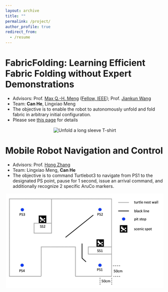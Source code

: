 ```yaml
---
layout: archive
title: ""
permalink: /project/
author_profile: true
redirect_from:
  - /resume
---
```


FabricFolding: Learning Efficient Fabric Folding without Expert Demonstrations
======
* Advisors: Prof. [Max Q.-H. Meng](https://scholar.google.com/citations?user=DxDCU7AAAAAJ&hl=en&oi=ao) ([Fellow, IEEE](https://ieeexplore.ieee.org/author/37274117000)); Prof. [Jiankun Wang](https://jkwang1992.github.io/)
* Team: **Can He**, Lingxiao Meng
* The objective is to enable the robot to autonomously unfold and fold fabric in arbitrary initial configuration.
* Please see [this page](https://sites.google.com/view/fabricfolding/home) for details
<div  align="center">  
<img src="../images/sleeve_trucked.gif" width = "500" alt="Unfold a long sleeve T-shirt" align=center />
</div>

Mobile Robot Navigation and Control
======
* Advisors: Prof. [Hong Zhang](https://scholar.google.com/citations?user=J7UkpAIAAAAJ&hl=en&oi=ao)
* Team: Lingxiao Meng, **Can He**
* The objective is to command Turtlebot3 to navigate from PS1 to the designated PS point, pause for 1 second, issue an arrival command, and additionally recognize 2 specific AruCo markers.

<!-- ![Unfold a long sleeve T-shirt](../images/map.jpg =10x10) -->
<div  align="center">  
<img src="../images/map.jpg" width = "500" alt="map" align=center />
</div>
